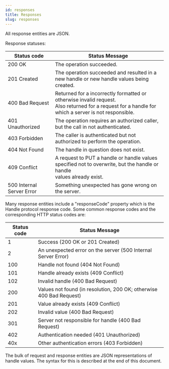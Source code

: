 ```yaml
---
id: responses
title: Responses
slug: responses
---
```


All response entities are JSON.


Response statuses:

| Status code | Status Message |
|---|---|
| 200 OK            | The operation succeeded.  |
| 201 Created       | The operation succeeded and resulted in a new handle or new handle values being created.  |
| 400 Bad Request   | Returned for a incorrectly formatted or otherwise invalid request. <br/> Also returned for a request for a handle for which a server is not responsible. |
| 401 Unauthorized  | The operation requires an authorized caller, but the call in not authenticated.   |
| 403 Forbidden     | The caller is authenticated but not authorized to perform the operation.   |
| 404 Not Found     | The handle in question does not exist.   |
| 409 Conflict      |  A request to PUT a handle or handle values specified not to overwrite, but the handle or handle <br/> values already exist.  |
| 500 Internal Server Error | Something unexpected has gone wrong on the server.  |


Many response entities include a "responseCode" property which is the Handle protocol response code.
Some common response codes and the corresponding HTTP status codes are:

| Status code | Status Message |
| --- | --- |
| 1   | Success (200 OK or 201 Created)  |
| 2   | An unexpected error on the server (500 Internal Server Error) |
| 100 | Handle not found (404 Not Found)  |
| 101 | Handle already exists (409 Conflict)  |
| 102 | Invalid handle (400 Bad Request)  |
| 200 | Values not found (in resolution, 200 OK; otherwise 400 Bad Request)  |
| 201 | Value already exists (409 Conflict)  |
| 202 | Invalid value (400 Bad Request)  |
| 301 | Server not responsible for handle (400 Bad Request)  |
| 402 | Authentication needed (401 Unauthorized) |
| 40x | Other authentication errors (403 Forbidden)  |


The bulk of request and response entities are JSON representations of handle values.
The syntax for this is described at the end of this document.


